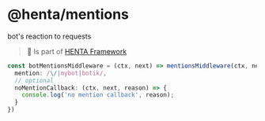 # @henta/mentions
bot's reaction to requests
> 📌 Is part of [HENTA Framework](https://github.com/u14-team/henta)

```ts
const botMentionsMiddleware = (ctx, next) => mentionsMiddleware(ctx, next, {
  mention: /\/|mybot|botik/,
  // optional
  noMentionCallback: (ctx, next, reason) => {
    console.log('no mention callback', reason);
  }
})
```